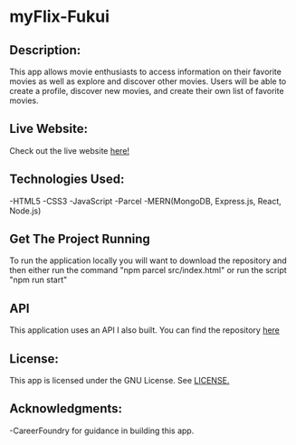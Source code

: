 # myFlix-Fukui

## Description:

This app allows movie enthusiasts to access information on their favorite movies as well as explore and discover other movies. Users will be able to create a profile, discover new movies, and create their own list of favorite movies.

## Live Website:

Check out the live website [here!](https://fukuis-flixes.netlify.app/)

## Technologies Used:

-HTML5
-CSS3
-JavaScript
-Parcel
-MERN(MongoDB, Express.js, React, Node.js)

## Get The Project Running

To run the application locally you will want to download the repository and then either run the command "npm parcel src/index.html" or run the script "npm run start"

## API

This application uses an API I also built. You can find the repository [here](https://github.com/mrfukui/myFlix_Fukui4)

## License:

This app is licensed under the GNU License. See [LICENSE.](LICENSE)

## Acknowledgments:

-CareerFoundry for guidance in building this app.
